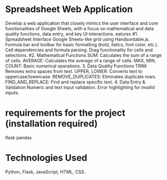 # Spreadsheet Web Application
Develop a web application that closely mimics the user interface and core functionalities  of Google Sheets, with a focus on mathematical and data quality functions, data entry,  and key UI interactions.
eatures
#1. Spreadsheet Interface
Google Sheets-like grid using Handsontable.js.
Formula bar and toolbar for basic formatting (bold, italics, font color, etc.).
Cell dependencies and formula parsing.
Drag functionality for cells and selections.
#2. Mathematical Functions
SUM: Calculates the sum of a range of cells.
AVERAGE: Calculates the average of a range of cells.
MAX, MIN, COUNT: Basic numerical operations.
3. Data Quality Functions
TRIM: Removes extra spaces from text.
UPPER, LOWER: Converts text to uppercase/lowercase.
REMOVE_DUPLICATES: Eliminates duplicate rows.
FIND_AND_REPLACE: Find and replace specific text.
4. Data Entry & Validation
Numeric and text input validation.
Error highlighting for invalid inputs.
# requirements for the project (installation required)
flask
pandas
# Technologies Used
Python, Flask, JavaScript, HTML, CSS.
